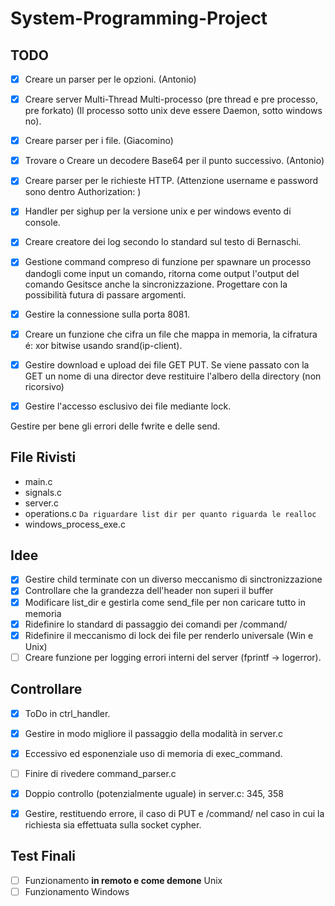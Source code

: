 # System-Programming-Project

## TODO
- [x] Creare un parser per le opzioni. (Antonio)
- [x] Creare server Multi-Thread Multi-processo (pre thread e pre processo, pre forkato) (Il processo sotto unix deve essere Daemon, sotto windows no).
- [x] Creare parser per i file. (Giacomino)
- [x] Trovare o Creare un decodere Base64 per il punto successivo. (Antonio)
- [x] Creare parser per le richieste HTTP. (Attenzione username e password sono dentro Authorization: )
- [x] Handler per sighup per la versione unix e per windows evento di console.
- [x] Creare creatore dei log secondo lo standard sul testo di Bernaschi.
- [x] Gestione command compreso di funzione per spawnare un processo dandogli come input un comando, ritorna come output l'output del comando Gesitsce anche la sincronizzazione. Progettare con la possibilità futura di passare argomenti.
- [x] Gestire la connessione sulla porta 8081.
- [x] Creare un funzione che cifra un file che mappa in memoria, la cifratura é: xor bitwise usando srand(ip-client).
- [x] Gestire download e upload dei file GET PUT. Se viene passato con la GET un nome di una director deve restituire l'albero della directory (non ricorsivo)
- [x] Gestire l'accesso esclusivo dei file mediante lock.


Gestire per bene gli errori delle fwrite e delle send.

## File Rivisti
- main.c
- signals.c
- server.c
- operations.c `Da riguardare list dir per quanto riguarda le realloc`
- windows_process_exe.c

## Idee
- [x] Gestire child terminate con un diverso meccanismo di sinctronizzazione
- [x] Controllare che la grandezza dell'header non superi il buffer
- [x] Modificare list_dir e gestirla come send_file per non caricare tutto in memoria
- [x] Ridefinire lo standard di passaggio dei comandi per /command/
- [x] Ridefinire il meccanismo di lock dei file per renderlo universale (Win e Unix)
- [ ] Creare funzione per logging errori interni del server (fprintf -> logerror).

## Controllare 
- [x] ToDo in ctrl_handler.
- [x] Gestire in modo migliore il passaggio della modalità in server.c
- [x] Eccessivo ed esponenziale uso di memoria di exec_command.
- [ ] Finire di rivedere command_parser.c
- [x] Doppio controllo (potenzialmente uguale) in server.c: 345, 358
- [x] Gestire, restituendo errore, il caso di PUT e /command/ nel caso in cui la richiesta sia effettuata sulla socket
cypher.


## Test Finali
- [ ] Funzionamento **in remoto e come demone** Unix
- [ ] Funzionamento Windows 
